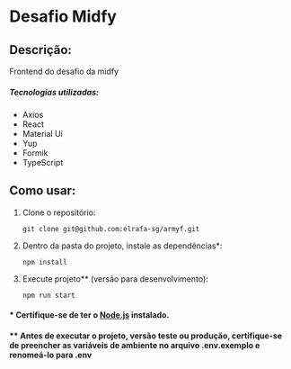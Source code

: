 # Desafio Midfy

## Descrição:

Frontend do desafio da midfy

##### Tecnologias utilizadas:

- Axios
- React
- Material Ui
- Yup
- Formik
- TypeScript

## Como usar:

1. Clone o repositório:
   ```
   git clone git@github.com:elrafa-sg/armyf.git
   ```
2. Dentro da pasta do projeto, instale as dependências\*:
   ```
   npm install
   ```
3. Execute projeto\*\* (versão para desenvolvimento):
   ```
   npm run start
   ```

#### \* Certifique-se de ter o [Node.js](https://nodejs.org/) instalado.

#### \*\* Antes de executar o projeto, versão teste ou produção, certifique-se de preencher as variáveis de ambiente no arquivo .env.exemplo e renomeá-lo para .env
